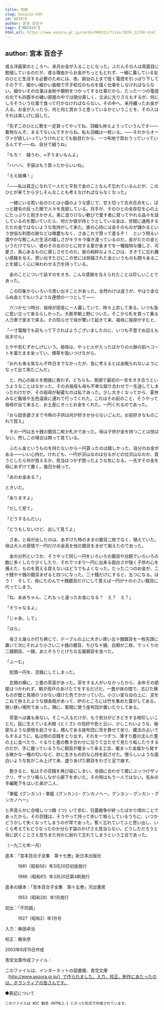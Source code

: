 ```yaml
---
title: 百銭
slug: baiqian-939
id: 003876
author: 宮本 百合子
tags: ["NDC914"]
html_url: https://www.aozora.gr.jp/cards/000311/files/3876_12760.html
---
```


## author: 宮本 百合子

或る洋画家のところへ、来月お金が入ることになった。ふだんその人は真面目に勉強しているのだが、或る理由からお金がちっともとれず、一緒に暮している女のひとと生活する必要のためには、夜、餉台の上まで低く電燈を引っぱり下してその下で、細かい細かい面相で芥子粒位のものを描く仕事をしなければならない。細かいその仕事は金粉や銀粉をつかってする仕事だから、たった一つの電燈の光でも四畳半の穢い部屋の中では随分美しく、立派に光りさえもするが、何にしろそういう仕事で食って行かなければならない。その中へ、来月纏ったお金が入る。お金が入ったら、何と何と買おうと思っているかということを、その人はそれは楽しげに話した。

「先ずこのひとに靴を一足買ってやってね、羽織も拵えようっていうんです――着物なんぞ、まるでないんですからね。私も羽織は一枚いる。――それからオーヴァが欲しいっていうけれどとても駄目だから、一つ布地で買おうっていっているんです――ね、自分で縫うね」

「もち！　縫うわ、×子うまいもんよ」

「ハハハ、手袋はもう買ったからいいね」

「ええ結構！」

「――私は貧乏になれて一人だと平気で金のことなんぞ忘れているんだが、このひとが来てから少しそんなことも考えなければならなくなった」

　一緒にいる若い女のひとは小猫のような感じで、甘え切って合点合点をし、ぱっと睫毛の反った眼で人々を見廻している。対手が、そのひとの全存在を心の上にたっぷりと抱きかかえ、実に混りけない歓びで愛す者に買ってやれる品々を話しているのを聞いていたら、何だか彼が持とうとしている金は、世間に通用するただの金ではないような気持がして来た。彼の心持には金そのものが儲かるという世俗な利慾の跡などは微塵もなく、さあこれで買って遣るぞ！　という明るい濃やかな勢こんだ生活の嬉しさがキラキラ燦き渡っているのだ。金がただの金というだけでない、彼のその女のひとに対する愛が金までを一種独特な優しさ、可愛さ、真心あるものに感じさせたのだ。彼の純粋なよろこびは、ききてに忘れ難い感銘を与え、思い出すたびにこの世には祝福された金というものも間々あることを嬉しく心に味わわせる力を持っている。

　金のことについて話すのをきき、こんな感銘を与えられたことは珍しいことであった。



　この印象からいろいろ思い出すことがあった。全然わけは違うが、やはり金ならぬ金とでもいうような連想の一つとして――



　六つか七つ時分、祖母が田舎に一人暮していて、時々上京して来る。いつも急に思い立って来るらしかった。大抵早朝上野についた。そこから札を買って乗る人力車で家まで来る。その知らせで母が驚いて起きて来、祖母に挨拶がすむと、

「一寸電報でも前もって下さればようございましたのに、いつも不意でお迎えも出ません」

とやや気むずかしげにいう。祖母は、やっと火が入ったばかりの火鉢の前へコートを着たまま坐ってい、煙草を吸いつけながら、

「おれも来る気なんぞ昨日までなかったが、急に考えるとはあ眠られないようになって出て来たごんだ」

　と、内心の訴えを間接に表わす。どちらも、笑顔で最初の一言をきき合うというようなことはなかった。その点祖母も母も不幸な廻り合わせで一生過してしまったわけだが、その祖母が秘蔵なのは私であった。少し大きくなってから、夏休みなど飯坂や五色温泉に連れて行ってくれた。これはその前のこと、そうやって祖母が出て来ると、お土産にきっとお金をくれた。一円くれるのであった。

「おら田舎婆さまで今時の子供は何が好きか分らないごんだ。お前好きなものこれで買え」

　その一円は五十銭の銀貨二枚か札かであった。母は子供が金を持つことは悦ばない。然しこの場合は黙って見ている。

　ふだん金というものを持たないから一円貰ったのは嬉しかった、自分のお金がある――いい心持だ。けれども、一円が沢山なのは分るがどの位沢山なのか、買うとしたら何が買えるか、見当はつかず困ったような気になる。一先ずその金を母にあずけて置く。幾日か経って、

「あのお金ある？」

ときいた。

「ありますよ」

「だして見て」

「どうするんだい」

「どうもしないけど、出して見てよ」

　さあ、と母が出したのは、あずけた時のままの銀貨二枚でなく、殖えていた。母は大人の感情で一円だけの金高を他の銀貨をまぜて揃えたのであった。

　金の分列というか、そうやって同じ一円をいろいろの銀貨や白銅でいろいろの数に多くしたり少くしたり、それでつまり一円に出来る面白さが強く子供の心を捕えた、ものを買える買えないはどうでもよくなった。たった二つのお金が、二十銭や十銭の銀貨まぜると四つになった。二十銭だけにすると、五つになる。ほう！　そして、母にたのんで十銭銀貨だけにして貰えば一円が十の小さい銀貨に代ってしまう。

「ね、ああちゃん、これもっと違ったお金になる？　え？　え？」

「そりゃなるよ」

「じゃあ、して」

「ほら」

　母さえ幾らか打ち興じて、テーブルの上に大きい厚い五十銭銀貨を一枚先頭に置いて次にそれより小さい二十銭の銀貨、ちびな十銭、白銅が二枚、でっくりの二銭銅貨、一銭、あとぞろりとけちな五厘銅貨を並べた。

「ふーむ」

　到頭一円を、百銭にしてしまった。

　玄関の横に、三畳の茶室があった。茶をする人がいなかったから、永年その部屋はつかわれず、朝夕雨戸のあけたてをするだけだ。一畳が床の間で、古びた横ものが壁と見境のつかない煤けた色でかかっていた。小さい変な台の上に、泥をこねて拵えたような頸長瓶があって、炉のところには竹を集めた蓋がしてある。狭い狭い場所であった。隅に、客間に使う座布団が置いたりしてある。

　茶室へは誰も来ない。そこへ入るだけが、もう気分がどきどきする物珍しいことだ。庭に生えている木賊《とくさ》の恰好や色と云い、少しこわいような、秘密なような感情を起させる。積んである座布団に背を靠せて坐り、魔法の占いでもするように、私は例の百銭をとり出す。それを一つずつ、薄すり塵の沈んだ畳の上に並べたり、ぐるりと畳の敷き合わせに沿うて立たせて見たり転したりするのだが、手に握っているうちに銅貨が暖まって来る工合、暖まった金属から発する微かな一種の匂いなど、妙に生きもの的な心持を起させた。憎らしいような面白いような気がこみ上げて来、盛りあげた銅貨をわざと足で崩す。

　飽きると、私はその百銭を再び袋にしまい、歩調に合わせて膝にぶっつけザックリ、ザックリ鳴らしながら廊下を歩いた。その時はもう一人ではない。毛糸の手編靴下をはいた弟が二人、

「軍艦《グンカン》・軍艦《グンカン》・グンカノヘー。グンカン・グンカン・グンカノヘー」

と声高らかに合唱しつつ跟《つ》いて歩む、日露戦争が終ったばかり頃のことであったから。その百銭は、そうやって持って歩いて鳴らしているうちに、いつかどうかして失くなってしまうのが常であった。暫く忘れていてふと思い出し、いくら考えてもどうなったのか分らず袋のかげさえ見当らない。どうしただろうと母に訊くことさえ忽ちまた何かに紛れて忘れてしまうという工合であった。

〔一九二七年一月〕













底本：「宮本百合子全集　第十七巻」新日本出版社


　　　1981（昭和56）年3月20日初版発行

　　　1986（昭和61）年3月20日第4刷発行

底本の親本：「宮本百合子全集　第十五巻」河出書房

　　　1953（昭和28）年1月発行

初出：「不同調」

　　　1927（昭和2）年1月号

入力：柴田卓治

校正：磐余彦

2003年9月15日作成

青空文庫作成ファイル：

このファイルは、インターネットの図書館、青空文庫（http://www.aozora.gr.jp/）で作られました。入力、校正、制作にあたったのは、ボランティアの皆さんです。











●表記について


	このファイルは W3C 勧告 XHTML1.1 にそった形式で作成されています。